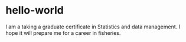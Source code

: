 # hello-world
I am a taking a graduate certificate in Statistics and data management.
I hope it will prepare me for a career in fisheries.
